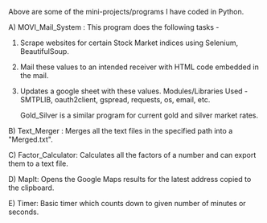 Above are some of the mini-projects/programs I have coded in Python.

A) MOVI_Mail_System :
This program does the following tasks - 
1) Scrape websites for certain Stock Market indices using Selenium, BeautifulSoup.
2) Mail these values to an intended receiver with HTML code embedded in the mail.
3) Updates a google sheet with these values.
   Modules/Libraries Used - SMTPLIB, oauth2client, gspread, requests, os, email, etc.

   Gold_Silver is a similar program for current gold and silver market rates.

B) Text_Merger :
Merges all the text files in the specified path into a "Merged.txt".

C) Factor_Calculator:
Calculates all the factors of a number and can export them to a text file.

D) MapIt:
Opens the Google Maps results for the latest address copied to the clipboard.

E) Timer:
Basic timer which counts down to given number of minutes or seconds.
